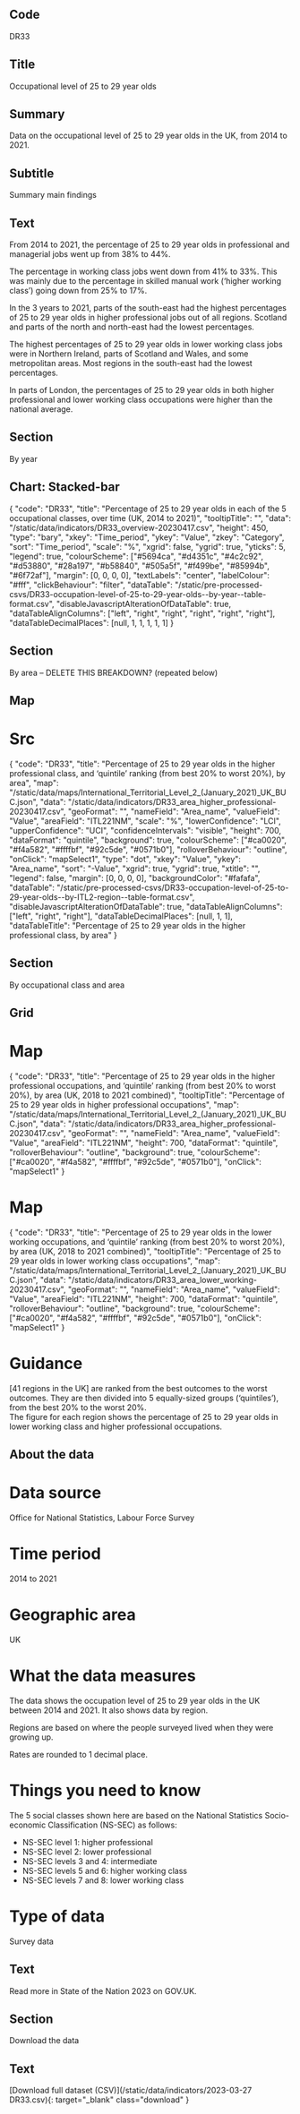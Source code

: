 ## Code
DR33

## Title
Occupational level of 25 to 29 year olds

## Summary
Data on the occupational level of 25 to 29 year olds in the UK, from 2014 to 2021.

## Subtitle
Summary main findings

## Text
From 2014 to 2021, the percentage of 25 to 29 year olds in professional and managerial jobs went up from 38% to 44%.

The percentage in working class jobs went down from 41% to 33%. This was mainly due to the percentage in skilled manual work (‘higher working class’) going down from 25% to 17%.

In the 3 years to 2021, parts of the south-east had the highest percentages of 25 to 29 year olds in higher professional jobs out of all regions. Scotland and parts of the north and north-east had the lowest percentages. 

The highest percentages of 25 to 29 year olds in lower working class jobs were in Northern Ireland, parts of Scotland and Wales, and some metropolitan areas. Most regions in the south-east had the lowest percentages.

In parts of London, the percentages of 25 to 29 year olds in both higher professional and lower working class occupations were higher than the national average.

## Section
By year

## Chart: Stacked-bar
{
    "code": "DR33",
    "title": "Percentage of 25 to 29 year olds in each of the 5 occupational classes, over time (UK, 2014 to 2021)",
    "tooltipTitle": "",
    "data": "/static/data/indicators/DR33_overview-20230417.csv",
    "height": 450,
    "type": "bary",
    "xkey": "Time_period",
    "ykey": "Value",
    "zkey": "Category",
    "sort": "Time_period",
    "scale": "%",
    "xgrid": false,
    "ygrid": true,
    "yticks": 5,
    "legend": true,
    "colourScheme": ["#5694ca", "#d4351c", "#4c2c92", "#d53880", "#28a197", "#b58840", "#505a5f", "#f499be", "#85994b", "#6f72af"],
    "margin": [0, 0, 0, 0],
    "textLabels": "center",
    "labelColour": "#fff",
    "clickBehaviour": "filter",
    "dataTable": "/static/pre-processed-csvs/DR33-occupation-level-of-25-to-29-year-olds--by-year--table-format.csv",
    "disableJavascriptAlterationOfDataTable": true,
    "dataTableAlignColumns": ["left", "right", "right", "right", "right", "right"],
    "dataTableDecimalPlaces": [null, 1, 1, 1, 1, 1]
}

## Section
By area – DELETE THIS BREAKDOWN? (repeated below)

## Map
# Src
{
    "code": "DR33",
    "title": "Percentage of 25 to 29 year olds in the higher professional class, and ‘quintile’ ranking (from best 20% to worst 20%), by area",
    "map": "/static/data/maps/International_Territorial_Level_2_(January_2021)_UK_BUC.json",
    "data": "/static/data/indicators/DR33_area_higher_professional-20230417.csv",
    "geoFormat": "",
    "nameField": "Area_name",
    "valueField": "Value",
    "areaField": "ITL221NM",
    "scale": "%",
    "lowerConfidence": "LCI",
    "upperConfidence": "UCI",
    "confidenceIntervals": "visible",
    "height": 700,
    "dataFormat": "quintile",
    "background": true,
    "colourScheme": ["#ca0020", "#f4a582", "#ffffbf", "#92c5de", "#0571b0"],
    "rolloverBehaviour": "outline",
    "onClick": "mapSelect1",
    "type": "dot",
    "xkey": "Value",
    "ykey": "Area_name",
    "sort": "-Value",
    "xgrid": true,
    "ygrid": true,
    "xtitle": "",
    "legend": false,
    "margin": [0, 0, 0, 0],
    "backgroundColor": "#fafafa",
    "dataTable": "/static/pre-processed-csvs/DR33-occupation-level-of-25-to-29-year-olds--by-ITL2-region--table-format.csv",
    "disableJavascriptAlterationOfDataTable": true,
    "dataTableAlignColumns": ["left", "right", "right"],
    "dataTableDecimalPlaces": [null, 1, 1],
    "dataTableTitle": "Percentage of 25 to 29 year olds in the higher professional class, by area"
}

## Section
By occupational class and area

## Grid
# Map
{
    "code": "DR33",
    "title": "Percentage of 25 to 29 year olds in the higher professional occupations, and ‘quintile’ ranking (from best 20% to worst 20%), by area (UK, 2018 to 2021 combined)",
    "tooltipTitle": "Percentage of 25 to 29 year olds in higher professional occupations",
    "map": "/static/data/maps/International_Territorial_Level_2_(January_2021)_UK_BUC.json",
    "data": "/static/data/indicators/DR33_area_higher_professional-20230417.csv",
    "geoFormat": "",
    "nameField": "Area_name",
    "valueField": "Value",
    "areaField": "ITL221NM",
    "height": 700,
    "dataFormat": "quintile",
    "rolloverBehaviour": "outline",
    "background": true,
    "colourScheme": ["#ca0020", "#f4a582", "#ffffbf", "#92c5de", "#0571b0"],
    "onClick": "mapSelect1"
}

# Map
{
    "code": "DR33",
    "title": "Percentage of 25 to 29 year olds in the lower working occupations, and ‘quintile’ ranking (from best 20% to worst 20%), by area (UK, 2018 to 2021 combined)",
    "tooltipTitle": "Percentage of 25 to 29 year olds in lower working class occupations",
    "map": "/static/data/maps/International_Territorial_Level_2_(January_2021)_UK_BUC.json",
    "data": "/static/data/indicators/DR33_area_lower_working-20230417.csv",
    "geoFormat": "",
    "nameField": "Area_name",
    "valueField": "Value",
    "areaField": "ITL221NM",
    "height": 700,
    "dataFormat": "quintile",
    "rolloverBehaviour": "outline",
    "background": true,
    "colourScheme": ["#ca0020", "#f4a582", "#ffffbf", "#92c5de", "#0571b0"],
    "onClick": "mapSelect1"
}

# Guidance
[41 regions in the UK] are ranked from the best outcomes to the worst outcomes. They are then divided into 5 equally-sized groups (‘quintiles’), from the best 20% to the worst 20%.<br>
The figure for each region shows the percentage of 25 to 29 year olds in lower working class and higher professional occupations.

## About the data
# Data source
Office for National Statistics, Labour Force Survey

# Time period
2014 to 2021

# Geographic area
UK

# What the data measures
The data shows the occupation level of 25 to 29 year olds in the UK between 2014 and 2021. It also shows data by region.

Regions are based on where the people surveyed lived when they were growing up.

Rates are rounded to 1 decimal place.

# Things you need to know
The 5 social classes shown here are based on the National Statistics Socio-economic Classification (NS-SEC) as follows:

<ul class="govuk-list">
  <li>NS-SEC level 1: higher professional</li>
  <li>NS-SEC level 2: lower professional</li>
  <li>NS-SEC levels 3 and 4: intermediate</li>
  <li>NS-SEC levels 5 and 6: higher working class</li>
  <li>NS-SEC levels 7 and 8: lower working class</li>
</ul>

# Type of data
Survey data

## Text
Read more in State of the Nation 2023 on GOV.UK.

## Section
Download the data

## Text
[Download full dataset (CSV)](/static/data/indicators/2023-03-27 DR33.csv){: target="_blank" class="download" }

